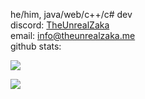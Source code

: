 he/him, java/web/c++/c# dev <br>
discord: [TheUnrealZaka](https://discord.com/users/1268335382118924406) <br>
email: [info@theunrealzaka.me](mailto:info@theunrealzaka.me) <br>
github stats:
<p><img src="https://github-readme-stats.vercel.app/api/top-langs/?username=theunrealzaka&layout=compact&theme=dark"></p>  
<p><img align="center" src="https://github-readme-stats.vercel.app/api?username=theunrealzaka&show_icons=true&text_color=5baddf&icon_color=FFF&theme=tokyonight""></p>

